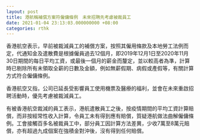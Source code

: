 ```yaml
---
layout: post
title: 港航稱補償方案符僱傭條例　未來招聘先考慮被裁員工
date: 2021-01-04 23:13:03.000000000 +08:00
categories: rthk
---
```


香港航空表示，早前被裁減員工的補償方案，按照其僱用條款及本地勞工法例而定，代通知金及遣散費是根據僱員過去12個月，即2019年12月1日至2020年11月30日期間的每日平均工資，或最後一個月的薪金而釐定，並以較高者為準，計算時已剔除所有未領取全薪的日數及金額，例如無薪假期、病假或產假等，有關計算方式符合僱傭條例。

香港航空又指，公司已延長受影響員工使用機票及醫療的福利，並會在未來重啟招聘活動時，優先考慮被裁減員工。

有被香港航空裁減的員工表示，港航遣散員工之後，按疫情期間的平均工資計算賠償，而非按經常性收入計算，令員工未有得到應有賠償，質疑港航做法曲解僱傭條例。工會接觸百多名被裁員工中，部分員工因計算方法差異，少收7萬至8萬元賠償，亦有超過九成個案在強積金對沖後，沒有得到任何賠償。
